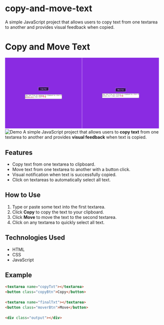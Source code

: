 # copy-and-move-text
A simple JavaScript project that allows users to copy text from one textarea to another and provides visual feedback when copied.
# Copy and Move Text

![Screenshot of Copy and Move Text](screenshot.png)
![Demo](path/to/demo.gif)
A simple JavaScript project that allows users to **copy text** from one textarea to another and provides **visual feedback** when text is copied.

## Features

- Copy text from one textarea to clipboard.
- Move text from one textarea to another with a button click.
- Visual notification when text is successfully copied.
- Click on textareas to automatically select all text.

## How to Use

1. Type or paste some text into the first textarea.
2. Click **Copy** to copy the text to your clipboard.
3. Click **Move** to move the text to the second textarea.
4. Click on any textarea to quickly select all text.

## Technologies Used

- HTML
- CSS
- JavaScript

## Example

```html
<textarea name="copyTxt"></textarea>
<button class="copyBtn">Copy</button>

<textarea name="finalTxt"></textarea>
<button class="moverBtn">Move</button>

<div class="output"></div>
